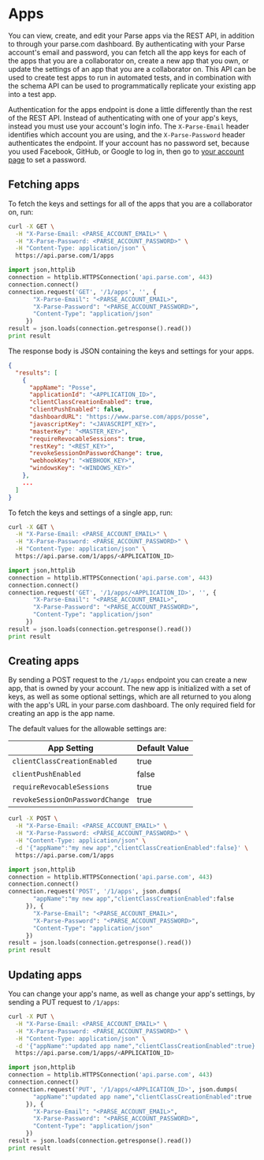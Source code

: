 # Apps

You can view, create, and edit your Parse apps via the REST API, in addition
to through your parse.com dashboard. By authenticating with your Parse
account's email and password, you can fetch all the app keys for each of the
apps that you are a collaborator on, create a new app that you own, or update
the settings of an app that you are a collaborator on. This API can be used to
create test apps to run in automated tests, and in combination with the schema
API can be used to programmatically replicate your existing app into a test app.

Authentication for the apps endpoint is done a little differently than the rest
of the REST API. Instead of authenticating with one of your app's keys, instead
you must use your account's login info. The `X-Parse-Email` header identifies which
account you are using, and the `X-Parse-Password` header authenticates the endpoint.
If your account has no password set, because you used Facebook, GitHub, or Google
to log in, then go to [your account page](https://www.parse.com/account/edit) to
set a password.

## Fetching apps
To fetch the keys and settings for all of the apps that you are a collaborator
on, run:

```bash
curl -X GET \
  -H "X-Parse-Email: <PARSE_ACCOUNT_EMAIL>" \
  -H "X-Parse-Password: <PARSE_ACCOUNT_PASSWORD>" \
  -H "Content-Type: application/json" \
  https://api.parse.com/1/apps
```
```python
import json,httplib
connection = httplib.HTTPSConnection('api.parse.com', 443)
connection.connect()
connection.request('GET', '/1/apps', '', {
       "X-Parse-Email": "<PARSE_ACCOUNT_EMAIL>",
       "X-Parse-Password": "<PARSE_ACCOUNT_PASSWORD>",
       "Content-Type": "application/json"
     })
result = json.loads(connection.getresponse().read())
print result
```

The response body is JSON containing the keys and settings for your apps.

```json
{
  "results": [
    {
      "appName": "Posse",
      "applicationId": "<APPLICATION_ID>",
      "clientClassCreationEnabled": true,
      "clientPushEnabled": false,
      "dashboardURL": "https://www.parse.com/apps/posse",
      "javascriptKey": "<JAVASCRIPT_KEY>",
      "masterKey": "<MASTER_KEY>",
      "requireRevocableSessions": true,
      "restKey": "<REST_KEY>",
      "revokeSessionOnPasswordChange": true,
      "webhookKey": "<WEBHOOK_KEY>",
      "windowsKey": "<WINDOWS_KEY>"
    },
    ...
  ]
}
```

To fetch the keys and settings of a single app, run:

```bash
curl -X GET \
  -H "X-Parse-Email: <PARSE_ACCOUNT_EMAIL>" \
  -H "X-Parse-Password: <PARSE_ACCOUNT_PASSWORD>" \
  -H "Content-Type: application/json" \
  https://api.parse.com/1/apps/<APPLICATION_ID>
```
```python
import json,httplib
connection = httplib.HTTPSConnection('api.parse.com', 443)
connection.connect()
connection.request('GET', '/1/apps/<APPLICATION_ID>', '', {
       "X-Parse-Email": "<PARSE_ACCOUNT_EMAIL>",
       "X-Parse-Password": "<PARSE_ACCOUNT_PASSWORD>",
       "Content-Type": "application/json"
     })
result = json.loads(connection.getresponse().read())
print result
```

## Creating apps 

By sending a POST request to the `/1/apps` endpoint you can create a new app,
that is owned by your account. The new app is initialized with a set of keys,
as well as some optional settings, which are all returned to you along with
the app's URL in your parse.com dashboard. The only required field for creating
an app is the app name. 

The default values for the allowable settings are:

| App Setting                     | Default Value |
|---------------------------------|---------------|
| `clientClassCreationEnabled`    | true          |
| `clientPushEnabled`             | false         |
| `requireRevocableSessions`      | true          |
| `revokeSessionOnPasswordChange` | true          |

```bash
curl -X POST \
  -H "X-Parse-Email: <PARSE_ACCOUNT_EMAIL>" \
  -H "X-Parse-Password: <PARSE_ACCOUNT_PASSWORD>" \
  -H "Content-Type: application/json" \
  -d '{"appName":"my new app","clientClassCreationEnabled":false}' \
  https://api.parse.com/1/apps
```
```python
import json,httplib
connection = httplib.HTTPSConnection('api.parse.com', 443)
connection.connect()
connection.request('POST', '/1/apps', json.dumps(
       "appName":"my new app","clientClassCreationEnabled":false
     }), {
       "X-Parse-Email": "<PARSE_ACCOUNT_EMAIL>",
       "X-Parse-Password": "<PARSE_ACCOUNT_PASSWORD>",
       "Content-Type": "application/json"
     })
result = json.loads(connection.getresponse().read())
print result
```

## Updating apps

You can change your app's name, as well as change your app's settings, by sending a PUT request to `/1/apps`:

```bash
curl -X PUT \
  -H "X-Parse-Email: <PARSE_ACCOUNT_EMAIL>" \
  -H "X-Parse-Password: <PARSE_ACCOUNT_PASSWORD>" \
  -H "Content-Type: application/json" \
  -d '{"appName":"updated app name","clientClassCreationEnabled":true}' \
  https://api.parse.com/1/apps/<APPLICATION_ID>
```
```python
import json,httplib
connection = httplib.HTTPSConnection('api.parse.com', 443)
connection.connect()
connection.request('PUT', '/1/apps/<APPLICATION_ID>', json.dumps(
       "appName":"updated app name","clientClassCreationEnabled":true
     }), {
       "X-Parse-Email": "<PARSE_ACCOUNT_EMAIL>",
       "X-Parse-Password": "<PARSE_ACCOUNT_PASSWORD>",
       "Content-Type": "application/json"
     })
result = json.loads(connection.getresponse().read())
print result
```
